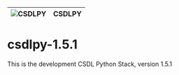 
![CSDLPY](http://polar.ncep.noaa.gov/estofs/csdlpy-logo.png)  |   CSDLPY
--------------------------------------------------------------|---------

# csdlpy-1.5.1

This is the development CSDL Python Stack, version 1.5.1
